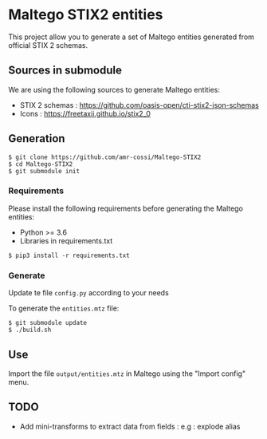 # Maltego STIX2 entities

This project allow you to generate a set of Maltego entities generated from official STIX 2 schemas.

## Sources in submodule

We are using the following sources to generate Maltego entities:

- STIX 2 schemas : https://github.com/oasis-open/cti-stix2-json-schemas
- Icons : https://freetaxii.github.io/stix2_0

## Generation

```
$ git clone https://github.com/amr-cossi/Maltego-STIX2
$ cd Maltego-STIX2
$ git submodule init
```

### Requirements

Please install the following requirements before generating the Maltego entities:

- Python >= 3.6
- Libraries in requirements.txt

```
$ pip3 install -r requirements.txt
```

### Generate

Update te file `config.py` according to your needs

To generate the `entities.mtz` file:

```
$ git submodule update
$ ./build.sh
```

## Use

Import the file `output/entities.mtz` in Maltego using the "Import config" menu.

## TODO

- Add mini-transforms to extract data from fields : e.g : explode alias